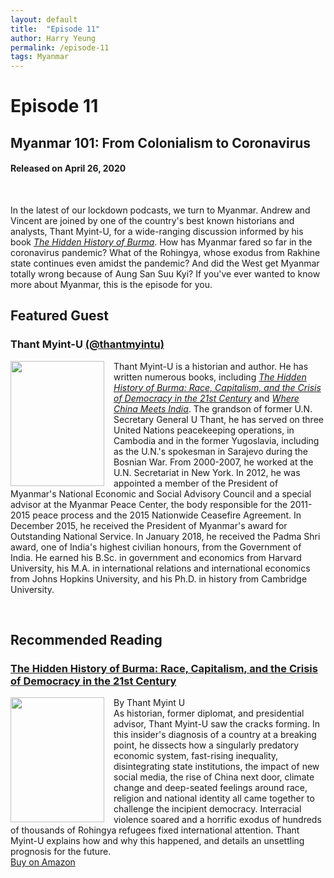 ```yaml
---
layout: default
title:  "Episode 11"
author: Harry Yeung
permalink: /episode-11
tags: Myanmar
---
```


<head>
  <meta name="twitter:card" content="summary" />
  <meta name="twitter:site" content="@AsiaMattersPod" />
  <meta name="twitter:title" content="Episode 11 | Myanmar 101: From Colonialism to Coronavirus" />
  <meta name="twitter:description" content="In the latest of our lockdown podcasts, we turn to Myanmar. Andrew and Vincent are joined by one of the country's best known historians and analysts, Thant Myint-U, for a wide-ranging discussion informed by his book *The Hidden History of Burma*" />
  <meta name="twitter:image" content="https://user-images.githubusercontent.com/67763587/97117453-1b73b880-16c1-11eb-8dfb-30e8781bf66c.png" />
</head>

# Episode 11
## Myanmar 101: From Colonialism to Coronavirus
#### Released on April 26, 2020

<div id="buzzsprout-player-3517189"></div>
<script src="https://www.buzzsprout.com/699187/3517189-myanmar-101-from-colonialism-to-coronavirus.js?container_id=buzzsprout-player-3517189&player=small" type="text/javascript" charset="utf-8"></script>
<br>

In the latest of our lockdown podcasts, we turn to Myanmar. Andrew and Vincent are joined by one of the country's best known historians and analysts, Thant Myint-U, for a wide-ranging discussion informed by his book [*The Hidden History of Burma*](https://www.amazon.com/gp/product/1324003294/ref=as_li_tl?ie=UTF8&camp=1789&creative=9325&creativeASIN=1324003294&linkCode=as2&tag=asiamatterspo-20&linkId=b015a2babfc96a8cc1dc6d9c5b9bff88). How has Myanmar fared so far in the coronavirus pandemic? What of the Rohingya, whose exodus from Rakhine state continues even amidst the pandemic? And did the West get Myanmar totally wrong because of Aung San Suu Kyi? If you've ever wanted to know more about Myanmar, this is the episode for you.

## Featured Guest

### Thant Myint-U [(@thantmyintu)](https://twitter.com/thantmyintu)

<img src="https://user-images.githubusercontent.com/67763587/94618293-c4b0c580-025f-11eb-9563-d186313005a2.png"
  style="width:150px;height:200px;margin-right:15px;"
  align="left" />
  <p>Thant Myint-U is a historian and author. He has written numerous books, including <a href="https://www.amazon.com/gp/product/1324003294/ref=as_li_tl?ie=UTF8&camp=1789&creative=9325&creativeASIN=1324003294&linkCode=as2&tag=asiamatterspo-20&linkId=b015a2babfc96a8cc1dc6d9c5b9bff88"><i>The Hidden History of Burma: Race, Capitalism, and the Crisis of Democracy in the 21st Century</i></a> and <a href="https://www.amazon.com/gp/product/0374533520/ref=as_li_tl?ie=UTF8&camp=1789&creative=9325&creativeASIN=0374533520&linkCode=as2&tag=asiamatterspo-20&linkId=bfe704c9dd7d856e211b503d1bfa667f"><i>Where China Meets India</i></a>. The grandson of former U.N. Secretary General U Thant, he has served on three United Nations peacekeeping operations, in Cambodia and in the former Yugoslavia, including as the U.N.'s spokesman in Sarajevo during the Bosnian War. From 2000-2007, he worked at the U.N. Secretariat in New York. In 2012, he was appointed a member of the President of Myanmar's National Economic and Social Advisory Council and a special advisor at the Myanmar Peace Center, the body responsible for the 2011-2015 peace process and the 2015 Nationwide Ceasefire Agreement. In December 2015, he received the President of Myanmar's award for Outstanding National Service. In January 2018, he received the Padma Shri award, one of India's highest civilian honours, from the Government of India. He earned his B.Sc. in government and economics from Harvard University, his M.A. in international relations and international economics from Johns Hopkins University, and his Ph.D. in history from Cambridge University.</p>

<br>

## Recommended Reading

### [The Hidden History of Burma: Race, Capitalism, and the Crisis of Democracy in the 21st Century](https://amzn.to/378Hi2y)

<img src="{{site.url}}/assets/img/books/hidden-history-burma.png"
  style="width:150px;height:200px;margin-right:15px;"
  align="left" />
  <p>By Thant Myint U
  <br>As historian, former diplomat, and presidential advisor, Thant Myint-U saw the cracks forming. In this insider's diagnosis of a country at a breaking point, he dissects how a singularly predatory economic system, fast-rising inequality, disintegrating state institutions, the impact of new social media, the rise of China next door, climate change and deep-seated feelings around race, religion and national identity all came together to challenge the incipient democracy. Interracial violence soared and a horrific exodus of hundreds of thousands of Rohingya refugees fixed international attention. Thant Myint-U explains how and why this happened, and details an unsettling prognosis for the future.
  <br><a href="https://amzn.to/378Hi2y">Buy on Amazon</a></p>
